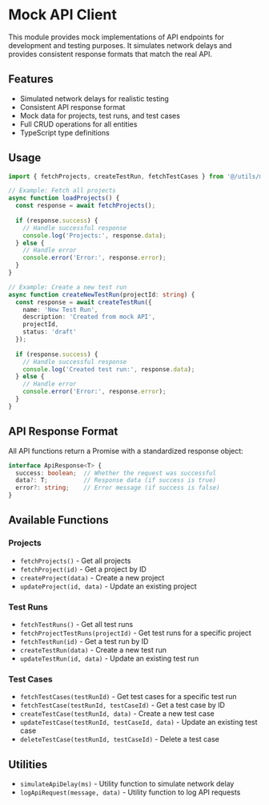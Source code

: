 # Mock API Client

This module provides mock implementations of API endpoints for development and testing purposes. It simulates network delays and provides consistent response formats that match the real API.

## Features

- Simulated network delays for realistic testing
- Consistent API response format
- Mock data for projects, test runs, and test cases
- Full CRUD operations for all entities
- TypeScript type definitions

## Usage

```typescript
import { fetchProjects, createTestRun, fetchTestCases } from '@/utils/mockApi';

// Example: Fetch all projects
async function loadProjects() {
  const response = await fetchProjects();
  
  if (response.success) {
    // Handle successful response
    console.log('Projects:', response.data);
  } else {
    // Handle error
    console.error('Error:', response.error);
  }
}

// Example: Create a new test run
async function createNewTestRun(projectId: string) {
  const response = await createTestRun({
    name: 'New Test Run',
    description: 'Created from mock API',
    projectId,
    status: 'draft'
  });
  
  if (response.success) {
    // Handle successful response
    console.log('Created test run:', response.data);
  } else {
    // Handle error
    console.error('Error:', response.error);
  }
}
```

## API Response Format

All API functions return a Promise with a standardized response object:

```typescript
interface ApiResponse<T> {
  success: boolean;  // Whether the request was successful
  data?: T;          // Response data (if success is true)
  error?: string;    // Error message (if success is false)
}
```

## Available Functions

### Projects

- `fetchProjects()` - Get all projects
- `fetchProject(id)` - Get a project by ID
- `createProject(data)` - Create a new project
- `updateProject(id, data)` - Update an existing project

### Test Runs

- `fetchTestRuns()` - Get all test runs
- `fetchProjectTestRuns(projectId)` - Get test runs for a specific project
- `fetchTestRun(id)` - Get a test run by ID
- `createTestRun(data)` - Create a new test run
- `updateTestRun(id, data)` - Update an existing test run

### Test Cases

- `fetchTestCases(testRunId)` - Get test cases for a specific test run
- `fetchTestCase(testRunId, testCaseId)` - Get a test case by ID
- `createTestCase(testRunId, data)` - Create a new test case
- `updateTestCase(testRunId, testCaseId, data)` - Update an existing test case
- `deleteTestCase(testRunId, testCaseId)` - Delete a test case

## Utilities

- `simulateApiDelay(ms)` - Utility function to simulate network delay
- `logApiRequest(message, data)` - Utility function to log API requests 